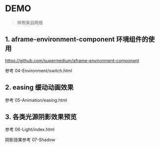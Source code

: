 # DEMO

> 样例来自网络

## 1. aframe-environment-component 环境组件的使用 

https://github.com/supermedium/aframe-environment-component

参考 04-Environment/switch.html

## 2. easing 缓动动画效果

参考 05-Animation/easing.html

## 3. 各类光源阴影效果预览

参考 06-Light/index.html

阴影效果参考 07-Shadow